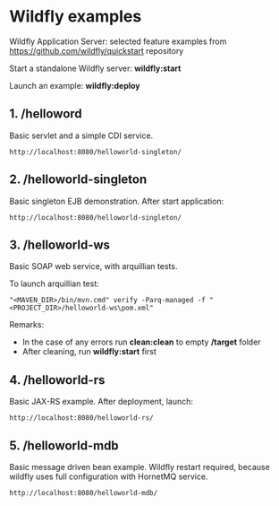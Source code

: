 # Wildfly examples
Wildfly Application Server: selected feature examples from https://github.com/wildfly/quickstart repository

Start a standalone Wildfly server: **wildfly:start**

Launch an example: **wildfly:deploy**

## 1. **/helloword**

Basic servlet and a simple CDI service. 

    http://localhost:8080/helloworld-singleton/

## 2. **/helloworld-singleton**

Basic singleton EJB demonstration. After start application:

    http://localhost:8080/helloworld-singleton/

## 3. **/helloworld-ws**

Basic SOAP web service, with arquillian tests. 

To launch arquillian test: 

    "<MAVEN_DIR>/bin/mvn.cmd" verify -Parq-managed -f "<PROJECT_DIR>/helloworld-ws\pom.xml"

Remarks:

* In the case of any errors run **clean:clean** to empty **/target** folder
* After cleaning, run **wildfly:start** first

## 4. **/helloworld-rs**

Basic JAX-RS example. After deployment, launch:

    http://localhost:8080/helloworld-rs/

## 5. **/helloworld-mdb**

Basic message driven bean example. Wildfly restart required, because wildfly uses full configuration with HornetMQ service.

    http://localhost:8080/helloworld-mdb/

